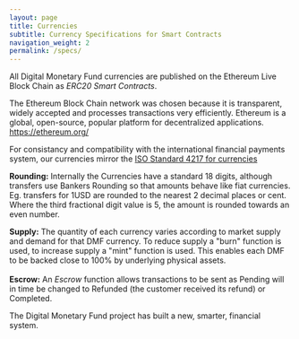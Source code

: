 ```yaml
---
layout: page
title: Currencies
subtitle: Currency Specifications for Smart Contracts
navigation_weight: 2
permalink: /specs/
---
```

                
All Digital Monetary Fund currencies are published on the Ethereum Live Block Chain as <em>ERC20 Smart Contracts</em>. 

The Ethereum Block Chain network was chosen because it is transparent, widely accepted and processes transactions very efficiently. Ethereum is a global, open-source, popular platform for decentralized applications. <a href="https://ethereum.org/">https://ethereum.org/</a> 

For consistancy and compatibility with the international financial payments system, our currencies mirror the <a href="https://www.iso.org/iso-4217-currency-codes.html">ISO Standard 4217 for currencies</a>

<strong>Rounding:</strong> Internally the Currencies have a standard 18 digits, although transfers use Bankers Rounding so that amounts behave like fiat currencies. Eg. transfers for 1USD are rounded to the nearest 2 decimal places or cent. Where the third fractional digit value is 5, the amount is rounded towards an even number.

<strong>Supply:</strong> The quantity of each currency varies according to market supply and demand for that DMF currency. To reduce supply a "burn" function is used, to increase supply a "mint" function is used. This enables each DMF to be backed close to 100% by underlying physical assets.<br /><br />
<strong>Escrow:</strong> An <em>Escrow</em> function allows transactions to be sent as Pending will in time be changed to Refunded (the customer received its refund) or Completed.

The Digital Monetary Fund project has built a new, smarter, financial system.
